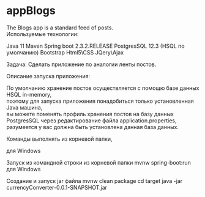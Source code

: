 # appBlogs
The Blogs app is a standard feed of posts.  
Используемые технологии:

Java 11
Maven
Spring boot 2.3.2.RELEASE
PostgresSQL 12.3 (HSQL по умолчанию)
Bootstrap
Html5\CSS
JQery\Ajax

Задача:
Сделать приложение по аналогии ленты постов.

Описание запуска приложения:

По умолчанию хранение постов осуществляется с помощю базе данных HSQL in-memory,  
поэтому для запуска приложения понадобиться только установленная Java машина,  
вы можете поменять профиль хранения постов на базу данных PostgresSQL через редактирование файла application.properties,
разумеется у вас должна быть установлена данная база данных.

Команды выполнять из корневой папки,

для Windows

Запуск из командной строки из корневой папки
mvnw spring-boot:run для Windows

Создание и запуск jar файла
mvnw clean package
cd target
java -jar currencyConverter-0.0.1-SNAPSHOT.jar

